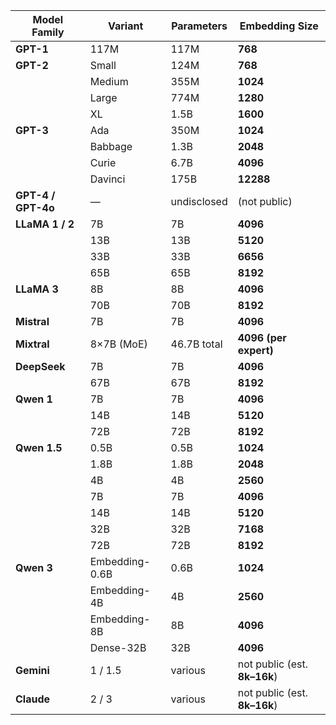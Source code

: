 | Model Family       | Variant        | Parameters  | Embedding Size               |
| ------------------ | -------------- | ----------- | ---------------------------- |
| **GPT-1**          | 117M           | 117M        | **768**                      |
| **GPT-2**          | Small          | 124M        | **768**                      |
|                    | Medium         | 355M        | **1024**                     |
|                    | Large          | 774M        | **1280**                     |
|                    | XL             | 1.5B        | **1600**                     |
| **GPT-3**          | Ada            | 350M        | **1024**                     |
|                    | Babbage        | 1.3B        | **2048**                     |
|                    | Curie          | 6.7B        | **4096**                     |
|                    | Davinci        | 175B        | **12288**                    |
| **GPT-4 / GPT-4o** | —              | undisclosed | (not public)                 |
| **LLaMA 1 / 2**    | 7B             | 7B          | **4096**                     |
|                    | 13B            | 13B         | **5120**                     |
|                    | 33B            | 33B         | **6656**                     |
|                    | 65B            | 65B         | **8192**                     |
| **LLaMA 3**        | 8B             | 8B          | **4096**                     |
|                    | 70B            | 70B         | **8192**                     |
| **Mistral**        | 7B             | 7B          | **4096**                     |
| **Mixtral**        | 8×7B (MoE)     | 46.7B total | **4096 (per expert)**        |
| **DeepSeek**       | 7B             | 7B          | **4096**                     |
|                    | 67B            | 67B         | **8192**                     |
| **Qwen 1**         | 7B             | 7B          | **4096**                     |
|                    | 14B            | 14B         | **5120**                     |
|                    | 72B            | 72B         | **8192**                     |
| **Qwen 1.5**       | 0.5B           | 0.5B        | **1024**                     |
|                    | 1.8B           | 1.8B        | **2048**                     |
|                    | 4B             | 4B          | **2560**                     |
|                    | 7B             | 7B          | **4096**                     |
|                    | 14B            | 14B         | **5120**                     |
|                    | 32B            | 32B         | **7168**                     |
|                    | 72B            | 72B         | **8192**                     |
| **Qwen 3**         | Embedding-0.6B | 0.6B        | **1024**                     |
|                    | Embedding-4B   | 4B          | **2560**                     |
|                    | Embedding-8B   | 8B          | **4096**                     |
|                    | Dense-32B      | 32B         | **4096**                     |
| **Gemini**         | 1 / 1.5        | various     | not public (est. **8k–16k**) |
| **Claude**         | 2 / 3          | various     | not public (est. **8k–16k**) |
